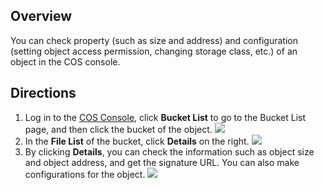 ## Overview
You can check property (such as size and address) and configuration (setting object access permission, changing storage class, etc.) of an object in the COS console.

## Directions
1. Log in to the [COS Console](https://console.cloud.tencent.com/cos5), click **Bucket List** to go to the Bucket List page, and then click the bucket of the object.
![](https://main.qcloudimg.com/raw/b373ba0eba6a1723236fce8e4a945c64.png)
2. In the **File List** of the bucket, click **Details** on the right.
![](https://main.qcloudimg.com/raw/4282ea6ea80d720a6f76604f1c2bf62f.png)
3. By clicking **Details**, you can check the information such as object size and object address, and get the signature URL. You can also make configurations for the object.
![](https://main.qcloudimg.com/raw/6b60651aee260df4f4969f8a7b25deb7.png)

